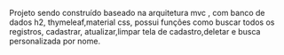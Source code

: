  Projeto sendo construído baseado na arquitetura mvc , com banco de dados h2, thymeleaf,material css,
 possui funções como buscar todos os registros, cadastrar, atualizar,limpar tela de cadastro,deletar 
 e busca personalizada por nome.
